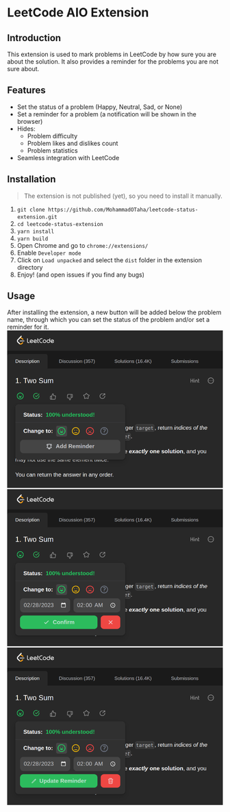 # LeetCode AIO Extension

## Introduction
This extension is used to mark problems in LeetCode by how sure you are about the solution. 
It also provides a reminder for the problems you are not sure about.

## Features
- Set the status of a problem (Happy, Neutral, Sad, or None)
- Set a reminder for a problem (a notification will be shown in the browser)
- Hides:
  - Problem difficulty
  - Problem likes and dislikes count
  - Problem statistics
- Seamless integration with LeetCode

## Installation
> The extension is not published (yet), so you need to install it manually.
1. `git clone https://github.com/MohammadOTaha/leetcode-status-extension.git`
2. `cd leetcode-status-extension`
3. `yarn install`
4. `yarn build`
5. Open Chrome and go to `chrome://extensions/`
6. Enable `Developer mode`
7. Click on `Load unpacked` and select the `dist` folder in the extension directory
8. Enjoy! (and open issues if you find any bugs)

## Usage
After installing the extension, a new button will be added below the problem name,
through which you can set the status of the problem and/or set a reminder for it.
![Set Status](./docs/set_status.png)
![Set Reminder](./docs/add_reminder.png)
![Update Reminder](./docs/update_reminder.png)
